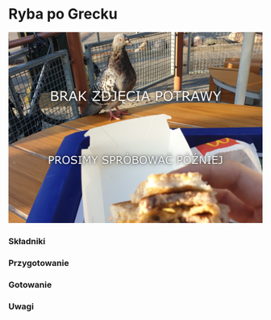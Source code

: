 # Ryba po Grecku

![Zdjęcie dania](../template.jpg)

### Składniki


### Przygotowanie


### Gotowanie


### Uwagi

